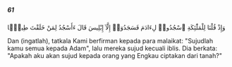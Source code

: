 ##### 61

<span class="ayah">وَإِذْ قُلْنَا لِلْمَلَٰٓئِكَةِ ٱسْجُدُوا۟ لِءَادَمَ فَسَجَدُوٓا۟ إِلَّآ إِبْلِيسَ قَالَ ءَأَسْجُدُ لِمَنْ خَلَقْتَ طِينًۭا</span>

<span class="ayah_translation">Dan (ingatlah), tatkala Kami berfirman kepada para malaikat: "Sujudlah kamu semua kepada Adam", lalu mereka sujud kecuali iblis. Dia berkata: "Apakah aku akan sujud kepada orang yang Engkau ciptakan dari tanah?"</span>
